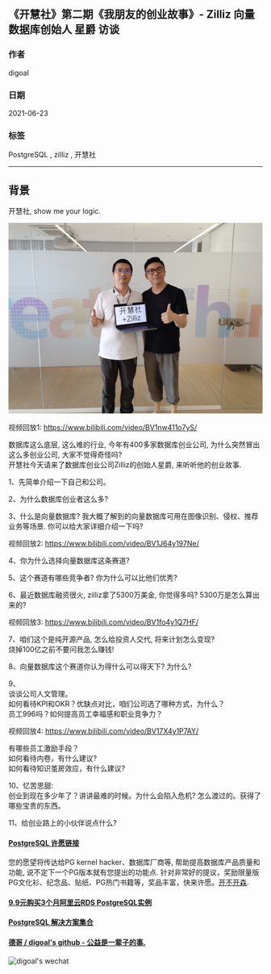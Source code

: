 ## 《开慧社》第二期《我朋友的创业故事》- Zilliz 向量数据库创始人 星爵 访谈  
  
### 作者  
digoal  
  
### 日期  
2021-06-23   
  
### 标签  
PostgreSQL , zilliz , 开慧社   
  
----  
  
## 背景  
开慧社, show me your logic.     
  
![pic](20210623_01_pic_001.jpg)  
    
视频回放1: https://www.bilibili.com/video/BV1nw411o7yS/    
    
数据库这么底层, 这么难的行业, 今年有400多家数据库创业公司, 为什么突然冒出这么多创业公司, 大家不觉得奇怪吗?     
开慧社今天请来了数据库创业公司Zilliz的创始人星爵, 来听听他的创业故事.     
    
1、先简单介绍一下自己和公司。    
    
2、为什么数据库创业者这么多?     
    
3、什么是向量数据库? 我大概了解到的向量数据库可用在图像识别、侵权、推荐业务等场景. 你可以给大家详细介绍一下吗?     
  
视频回放2: https://www.bilibili.com/video/BV1J64y197Ne/   
    
4、你为什么选择向量数据库这条赛道?     
    
5、这个赛道有哪些竞争者? 你为什么可以比他们优秀?     
    
6、最近数据库融资很火, zilliz拿了5300万美金, 你觉得多吗? 5300万是怎么算出来的?    
  
视频回放3: https://www.bilibili.com/video/BV1fo4y1Q7HF/   
    
7、咱们这个是纯开源产品, 怎么给投资人交代, 将来计划怎么变现?     
烧掉100亿之前不要问我怎么赚钱!   
    
8、向量数据库这个赛道你认为得什么可以得天下? 为什么?      
    
9、    
谈谈公司人文管理。    
如何看待KPI和OKR？优缺点对比，咱们公司选了哪种方式，为什么？    
员工996吗？如何提高员工幸福感和职业竞争力？    
  
视频回放4: https://www.bilibili.com/video/BV17X4y1P7AY/   
  
有哪些员工激励手段？    
如何看待内卷，有什么建议?    
如何看待知识茧房效应，有什么建议?    
    
10、忆苦思甜:     
创业到现在多少年了？讲讲最难的时候。为什么会陷入危机? 怎么渡过的。获得了哪些宝贵的东西。    
    
11、给创业路上的小伙伴说点什么?    
    
    
  
#### [PostgreSQL 许愿链接](https://github.com/digoal/blog/issues/76 "269ac3d1c492e938c0191101c7238216")
您的愿望将传达给PG kernel hacker、数据库厂商等, 帮助提高数据库产品质量和功能, 说不定下一个PG版本就有您提出的功能点. 针对非常好的提议，奖励限量版PG文化衫、纪念品、贴纸、PG热门书籍等，奖品丰富，快来许愿。[开不开森](https://github.com/digoal/blog/issues/76 "269ac3d1c492e938c0191101c7238216").  
  
  
#### [9.9元购买3个月阿里云RDS PostgreSQL实例](https://www.aliyun.com/database/postgresqlactivity "57258f76c37864c6e6d23383d05714ea")
  
  
#### [PostgreSQL 解决方案集合](https://yq.aliyun.com/topic/118 "40cff096e9ed7122c512b35d8561d9c8")
  
  
#### [德哥 / digoal's github - 公益是一辈子的事.](https://github.com/digoal/blog/blob/master/README.md "22709685feb7cab07d30f30387f0a9ae")
  
  
![digoal's wechat](../pic/digoal_weixin.jpg "f7ad92eeba24523fd47a6e1a0e691b59")
  
